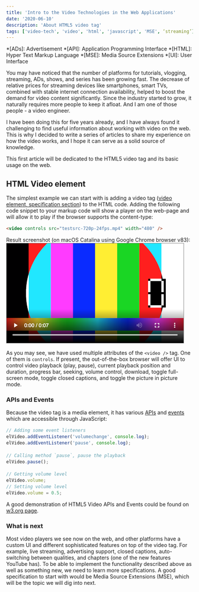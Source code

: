```yaml
---
title: 'Intro to the Video Technologies in the Web Applications'
date: '2020-06-10'
description: 'About HTML5 video tag'
tags: ['video-tech', 'video', 'html', 'javascript', 'MSE', ‘streaming’]
---
```


*[ADs]: Advertisement
*[API]: Application Programming Interface
*[HTML]: Hyper Text Markup Language
*[MSE]: Media Source Extensions
*[UI]: User Interface

You may have noticed that the number of platforms for tutorials, vlogging, streaming, ADs, shows, and series has been growing fast. The decrease of relative prices for streaming devices like smartphones, smart TVs, combined with stable internet connection availability, helped to boost the demand for video content significantly. Since the industry started to grow, it naturally requires more people to keep it afloat. And I am one of those people - a video engineer.

I have been doing this for five years already, and I have always found it challenging to find useful information about working with video on the web. This is why I decided to write a series of articles to share my experience on how the video works, and I hope it can serve as a solid source of knowledge.

This first article will be dedicated to the HTML5 video tag and its basic usage on the web.

## HTML Video element

The simplest example we can start with is adding a video tag ([video element, specification section](https://html.spec.whatwg.org/multipage/media.html#the-video-element)) to the HTML code. Adding the following code snippet to your markup code will show a player on the web-page and will allow it to play if the browser supports the content-type:

```html
<video controls src="testsrc-720p-24fps.mp4" width="480" />
```

Result screenshot (on macOS Catalina using Google Chrome browser v83):
![video-with-controls-example](video-with-controls-example.png)

As you may see, we have used multiple attributes of the `<video />` tag. One of them is `controls`. If present, the out-of-the-box browser will offer UI to control video playback (play, pause), current playback position and duration, progress bar, seeking, volume control, download, toggle full-screen mode, toggle closed captions, and toggle the picture in picture mode.

### APIs and Events

Because the video tag is a media element, it has various [APIs](https://html.spec.whatwg.org/multipage/media.html#htmlmediaelement) and [events](https://html.spec.whatwg.org/multipage/media.html#mediaevents) which are accessible through JavaScript:

```javascript
// Adding some event listeners
elVideo.addEventListener('volumechange', console.log);
elVideo.addEventListener('pause', console.log);

// Calling method `pause`, pause the playback
elVideo.pause();

// Getting volume level
elVideo.volume;
// Setting volume level
elVideo.volume = 0.5;
```

A good demonstration of HTML5 Video APIs and Events could be found on [w3.org page](https://www.w3.org/2010/05/video/mediaevents.html).

### What is next

Most video players we see now on the web, and other platforms have a custom UI and different sophisticated features on top of the video tag. For example, live streaming, advertising support, closed captions, auto-switching between qualities, and chapters (one of the new features YouTube has). To be able to implement the functionality described above as well as something new, we need to learn more specifications. A good specification to start with would be Media Source Extensions (MSE), which will be the topic we will dig into next.
